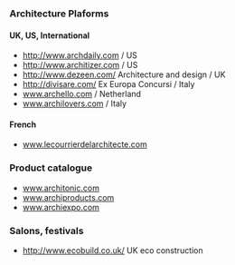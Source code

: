 ### Architecture Plaforms

#### UK, US, International
* http://www.archdaily.com / US
* http://www.architizer.com / US
* http://www.dezeen.com/ Architecture and design / UK
* http://divisare.com/ Ex Europa Concursi / Italy
* www.archello.com / Netherland
* www.archilovers.com / Italy

#### French 
* www.lecourrierdelarchitecte.com

### Product catalogue
* www.architonic.com
* www.archiproducts.com
* www.archiexpo.com

### Salons, festivals

* http://www.ecobuild.co.uk/ UK eco construction
